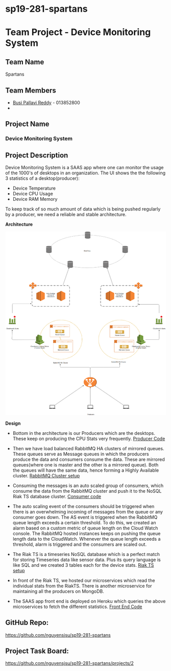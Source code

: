 # sp19-281-spartans

# Team Project - Device Monitoring System

## 

## Team Name

Spartans

## 

## Team Members

- [Busi Pallavi Reddy](https://github.com/busipallavi-reddy) - 013852800
- 

## 

## Project Name

### Device Monitoring System

## 

## Project Description

Device Monitoring System is a SAAS app where one can monitor the usage of the 1000's of desktops in an organization. The UI shows the the following 3 statistics of a desktop(producer):

* Device Temperature
* Device CPU Usage
* Device RAM Memory

To keep track of so much amount of data which is being pushed regularly by a producer, we need a reliable and stable architecture.

**Architecture**

![](https://github.com/nguyensjsu/sp19-281-spartans/blob/develop/docs/version1-architecture.png)

**Design**

* Bottom in the architecture is our Producers which are the desktops. These keep on producing the CPU Stats very frequently. [Producer Code](https://github.com/nguyensjsu/sp19-281-spartans/blob/develop/src/producer.go)

* Then we have load balanced RabbitMQ HA clusters of mirrored queues. These queues serve as Message queues in which the producers produce the data and consumers consume the data. These are mirrored queues(where one is master and the other is a mirrored queue). Both the queues will have the same data, hence forming a Highly Available cluster. [RabbitMQ Cluster setup](https://github.com/nguyensjsu/sp19-281-spartans/blob/develop/docs/RabbitMQ-HA-Cluster.md)

* Consuming the messages is an auto scaled group of consumers, which consume the data from the RabbitMQ cluster and push it to the NoSQL Riak TS database cluster. [Consumer code](https://github.com/nguyensjsu/sp19-281-spartans/blob/develop/src/Consumer.py)

* The auto scaling event of the consumers should be triggered when there is an overwhelming incoming of messages from the queue or any consumer goes down. The AS event is triggered when the RabbitMQ queue length exceeds a certain threshold. To do this, we created an alarm based on a custom metric of queue length on the Cloud Watch console. The RabbitMQ hosted instances keeps on pushing the queue length data to the CloudWatch. Whenever the queue length exceeds a threshold, alarm is triggered and the consumers are scaled out.

* The Riak TS is a timeseries NoSQL database which is a perfect match for storing Timeseries data like sensor data. Plus its query language is like SQL and we created 3 tables each for the device stats. [Riak TS setup](https://github.com/nguyensjsu/sp19-281-spartans/blob/develop/docs/RiakTS.md)

* In front of the Riak TS, we hosted our microservices which read the individual stats from the RiakTS. There is another microservice for maintaining all the producers on MongoDB.

* The SAAS app front end is deployed on Heroku which queries the above microservices to fetch the different statistics. [Front End Code](https://github.com/nguyensjsu/sp19-281-spartans/tree/develop/src/frontend)

  

## GitHub Repo:

<https://github.com/nguyensjsu/sp19-281-spartans>

## 

## Project Task Board:

<https://github.com/nguyensjsu/sp19-281-spartans/projects/2>

## 